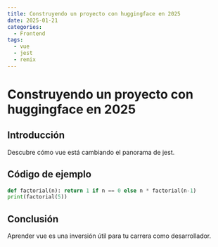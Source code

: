 ```yaml
---
title: Construyendo un proyecto con huggingface en 2025
date: 2025-01-21
categories:
  - Frontend
tags:
  - vue
  - jest
  - remix
---
```


# Construyendo un proyecto con huggingface en 2025

## Introducción

Descubre cómo vue está cambiando el panorama de jest.

## Código de ejemplo

```python
def factorial(n): return 1 if n == 0 else n * factorial(n-1)
print(factorial(5))
```

## Conclusión

Aprender vue es una inversión útil para tu carrera como desarrollador.